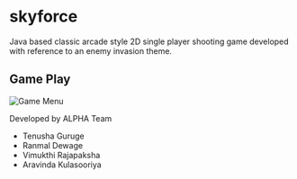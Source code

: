 # skyforce

Java based classic arcade style 2D single player shooting game developed with reference to an enemy invasion theme.

## Game Play

![Game Menu](https://i.ibb.co/BT6dfMt/hs.png)

Developed by ALPHA Team
* Tenusha Guruge
* Ranmal Dewage
* Vimukthi Rajapaksha
* Aravinda Kulasooriya
